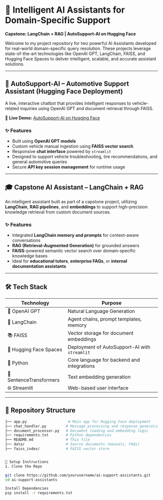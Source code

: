 # 🤖 Intelligent AI Assistants for Domain-Specific Support  
**Capstone: LangChain + RAG | AutoSupport-AI on Hugging Face**

Welcome to my project repository for two powerful AI Assistants developed for real-world domain-specific query resolution. These projects leverage state-of-the-art technologies like OpenAI GPT, LangChain, FAISS, and Hugging Face Spaces to deliver intelligent, scalable, and accurate assistant solutions.

---

## 🚗 AutoSupport-AI – Automotive Support Assistant (Hugging Face Deployment)

A live, interactive chatbot that provides intelligent responses to vehicle-related inquiries using OpenAI GPT and document retrieval through FAISS.

🔗 **Live Demo:** [AutoSupport-AI on Hugging Face](https://huggingface.co/spaces/Dilrabonu/Auto-Support-AI)

### ✨ Features
- Built using **OpenAI GPT models**
- Custom vehicle manual ingestion using **FAISS vector search**
- Responsive **chat interface** powered by `streamlit`
- Designed to support vehicle troubleshooting, tire recommendations, and general automotive queries
- Secure **API key session management** for runtime usage

---

## 🎓 Capstone AI Assistant – LangChain + RAG

An intelligent assistant built as part of a capstone project, utilizing **LangChain**, **RAG pipelines**, and **embeddings** to support high-precision knowledge retrieval from custom document sources.

### ✨ Features
- Integrated **LangChain memory and prompts** for context-aware conversations
- **RAG (Retrieval-Augmented Generation)** for grounded answers
- **FAISS**-powered semantic vector search over domain-specific knowledge bases
- Ideal for **educational tutors**, **enterprise FAQs**, or **internal documentation assistants**

---

## 🛠️ Tech Stack

| Technology | Purpose |
|------------|---------|
| 🧠 OpenAI GPT | Natural Language Generation |
| 🔗 LangChain | Agent chains, prompt templates, memory |
| 📚 FAISS | Vector storage for document embeddings |
| 🧰 Hugging Face Spaces | Deployment of AutoSupport-AI with `streamlit` |
| 🐍 Python | Core language for backend and integrations |
| 🧠 SentenceTransformers | Text embedding generation |
| 🌐 Streamlit | Web-based user interface |

---

## 📂 Repository Structure

```bash
├── app.py                   # Main app for Hugging Face deployment
├── chat_handler.py         # Message processing and response generation
├── document_processor.py   # Document loading and embedding logic
├── requirements.txt        # Python dependencies
├── README.md               # This file
├── data/                   # Source documents (manuals, FAQs)
├── faiss_index/            # FAISS vector store


🚀 Setup Instructions
1. Clone the Repo

git clone https://github.com/yourusername/ai-support-assistants.git
cd ai-support-assistants

Install Dependencies
pip install -r requirements.txt

